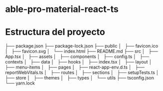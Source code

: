 # able-pro-material-react-ts

# Estructura del proyecto

├── package.json
├── package-lock.json
├── public
│   ├── favicon.ico
│   ├── favicon.svg
│   └── index.html
├── README.md
├── src
│   ├── App.tsx
│   ├── assets
│   ├── components
│   ├── config.ts
│   ├── contexts
│   ├── data
│   ├── hooks
│   ├── index.tsx
│   ├── layout
│   ├── menu-items
│   ├── pages
│   ├── react-app-env.d.ts
│   ├── reportWebVitals.ts
│   ├── routes
│   ├── sections
│   ├── setupTests.ts
│   ├── store
│   ├── themes
│   ├── types
│   └── utils
├── tsconfig.json
└── yarn.lock
